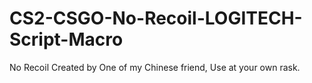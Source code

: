 # CS2-CSGO-No-Recoil-LOGITECH-Script-Macro
No Recoil Created by One of my Chinese friend, Use at your own rask.
